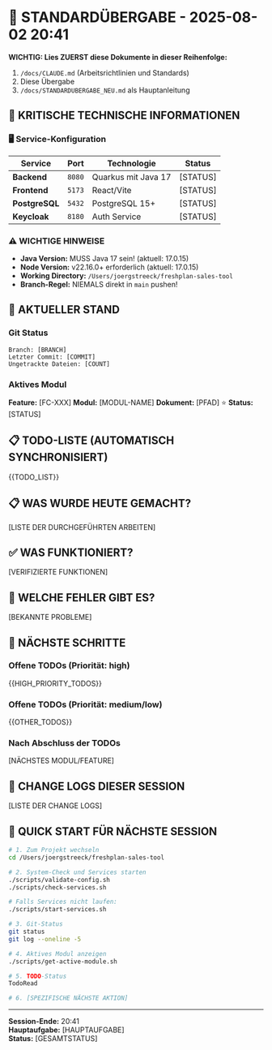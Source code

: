 # 🔄 STANDARDÜBERGABE - 2025-08-02 20:41

**WICHTIG: Lies ZUERST diese Dokumente in dieser Reihenfolge:**
1. `/docs/CLAUDE.md` (Arbeitsrichtlinien und Standards)
2. Diese Übergabe
3. `/docs/STANDARDUBERGABE_NEU.md` als Hauptanleitung

## 🚨 KRITISCHE TECHNISCHE INFORMATIONEN

### 🖥️ Service-Konfiguration
| Service | Port | Technologie | Status |
|---------|------|-------------|--------|
| **Backend** | `8080` | Quarkus mit Java 17 | [STATUS] |
| **Frontend** | `5173` | React/Vite | [STATUS] |
| **PostgreSQL** | `5432` | PostgreSQL 15+ | [STATUS] |
| **Keycloak** | `8180` | Auth Service | [STATUS] |

### ⚠️ WICHTIGE HINWEISE
- **Java Version:** MUSS Java 17 sein! (aktuell: 17.0.15)
- **Node Version:** v22.16.0+ erforderlich (aktuell: 17.0.15)
- **Working Directory:** `/Users/joergstreeck/freshplan-sales-tool`
- **Branch-Regel:** NIEMALS direkt in `main` pushen!

## 🎯 AKTUELLER STAND

### Git Status
```
Branch: [BRANCH]
Letzter Commit: [COMMIT]
Ungetrackte Dateien: [COUNT]
```

### Aktives Modul
**Feature:** [FC-XXX]
**Modul:** [MODUL-NAME]
**Dokument:** [PFAD] ⭐
**Status:** [STATUS]

## 📋 TODO-LISTE (AUTOMATISCH SYNCHRONISIERT)

{{TODO_LIST}}

## 📋 WAS WURDE HEUTE GEMACHT?

[LISTE DER DURCHGEFÜHRTEN ARBEITEN]

## ✅ WAS FUNKTIONIERT?

[VERIFIZIERTE FUNKTIONEN]

## 🚨 WELCHE FEHLER GIBT ES?

[BEKANNTE PROBLEME]

## 🔧 NÄCHSTE SCHRITTE

### Offene TODOs (Priorität: high)
{{HIGH_PRIORITY_TODOS}}

### Offene TODOs (Priorität: medium/low)
{{OTHER_TODOS}}

### Nach Abschluss der TODOs
[NÄCHSTES MODUL/FEATURE]

## 📝 CHANGE LOGS DIESER SESSION
[LISTE DER CHANGE LOGS]

## 🚀 QUICK START FÜR NÄCHSTE SESSION
```bash
# 1. Zum Projekt wechseln
cd /Users/joergstreeck/freshplan-sales-tool

# 2. System-Check und Services starten
./scripts/validate-config.sh
./scripts/check-services.sh

# Falls Services nicht laufen:
./scripts/start-services.sh

# 3. Git-Status
git status
git log --oneline -5

# 4. Aktives Modul anzeigen
./scripts/get-active-module.sh

# 5. TODO-Status
TodoRead

# 6. [SPEZIFISCHE NÄCHSTE AKTION]
```

---
**Session-Ende:** 20:41  
**Hauptaufgabe:** [HAUPTAUFGABE]  
**Status:** [GESAMTSTATUS]